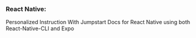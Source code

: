 ### React Native:
Personalized Instruction With Jumpstart Docs for React Native using both React-Native-CLI and Expo